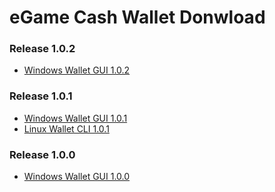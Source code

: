 eGame Cash Wallet Donwload
====================

### Release 1.0.2

* [Windows Wallet GUI 1.0.2](http://www.egamecash.org/download/egamecash_windows_wallet-gui_v1.0.2.zip)

### Release 1.0.1

* [Windows Wallet GUI 1.0.1](http://www.egamecash.org/download/egamecash_windows_wallet-gui_v1.0.1.zip)
* [Linux Wallet CLI 1.0.1](http://www.egamecash.org/download/egamecash_linux_daemon-cli_v1.0.1.zip)


### Release 1.0.0

* [Windows Wallet GUI 1.0.0](http://www.egamecash.org/download/egamecash_windows_wallet-gui_v1.0.0.zip)

